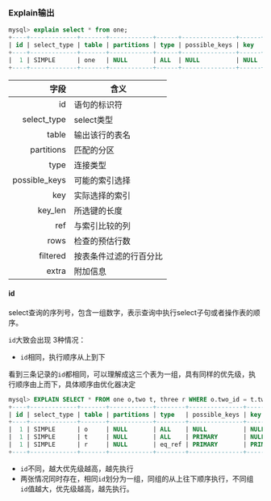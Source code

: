 

### Explain输出

```sql
mysql> explain select * from one;
+----+-------------+-------+------------+------+---------------+------+---------+------+------+----------+-------+
| id | select_type | table | partitions | type | possible_keys | key  | key_len | ref  | rows | filtered | Extra |
+----+-------------+-------+------------+------+---------------+------+---------+------+------+----------+-------+
|  1 | SIMPLE      | one   | NULL       | ALL  | NULL          | NULL | NULL    | NULL |    1 |   100.00 | NULL  |
+----+-------------+-------+------------+------+---------------+------+---------+------+------+----------+-------+
```

|          字段 | 含义                   |
| ------------: | ---------------------- |
|            id | 语句的标识符           |
|   select_type | select类型             |
|         table | 输出该行的表名         |
|    partitions | 匹配的分区             |
|          type | 连接类型               |
| possible_keys | 可能的索引选择         |
|           key | 实际选择的索引         |
|       key_len | 所选键的长度           |
|           ref | 与索引比较的列         |
|          rows | 检查的预估行数         |
|      filtered | 按表条件过滤的行百分比 |
|         extra | 附加信息               |

#### id

select查询的序列号，包含一组数字，表示查询中执行select子句或者操作表的顺序。

`id`大致会出现 3种情况：

* `id`相同，执行顺序从上到下

看到三条记录的`id`都相同，可以理解成这三个表为一组，具有同样的优先级，执行顺序由上而下，具体顺序由优化器决定

```sql
mysql> EXPLAIN SELECT * FROM one o,two t, three r WHERE o.two_id = t.two_id AND t.three_id = r.three_id;
+----+-------------+-------+------------+--------+---------------+---------+---------+----------------------+------+----------+----------------------------------------------------+
| id | select_type | table | partitions | type   | possible_keys | key     | key_len | ref                  | rows | filtered | Extra                                              |
+----+-------------+-------+------------+--------+---------------+---------+---------+----------------------+------+----------+----------------------------------------------------+
|  1 | SIMPLE      | o     | NULL       | ALL    | NULL          | NULL    | NULL    | NULL                 |    2 |      100 | NULL                                               |
|  1 | SIMPLE      | t     | NULL       | ALL    | PRIMARY       | NULL    | NULL    | NULL                 |    2 |       50 | Using where; Using join buffer (Block Nested Loop) |
|  1 | SIMPLE      | r     | NULL       | eq_ref | PRIMARY       | PRIMARY | 4       | xin-slave.t.three_id |    1 |      100 | NULL                                               |
+----+-------------+-------+------------+--------+---------------+---------+---------+----------------------+------+----------+----------------------------------------------------+

```



* `id`不同，越大优先级越高，越先执行
* 两张情况同时存在，相同`id`划分为一组，同组的从上往下顺序执行，不同组 `id`值越大，优先级越高，越先执行。



